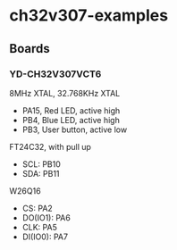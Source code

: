 # ch32v307-examples

## Boards

### YD-CH32V307VCT6

8MHz XTAL, 32.768KHz XTAL

- PA15, Red LED, active high
- PB4, Blue LED, active high
- PB3, User button, active low

FT24C32, with pull up

- SCL: PB10
- SDA: PB11

W26Q16

- CS: PA2
- DO(IO1): PA6
- CLK: PA5
- DI(IO0): PA7
